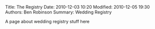 Title: The Registry
Date: 2010-12-03 10:20
Modified: 2010-12-05 19:30
Authors: Ben Robinson
Summary: Wedding Registry

A page about wedding registry stuff here
